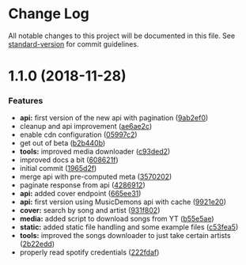 # Change Log

All notable changes to this project will be documented in this file. See [standard-version](https://github.com/conventional-changelog/standard-version) for commit guidelines.

<a name="1.1.0"></a>
# 1.1.0 (2018-11-28)


### Features

* **api:** first version of the new api with pagination ([9ab2ef0](https://github.com/danielo515/itunes-clone/commit/9ab2ef0))
* cleanup and api improvement ([ae6ae2c](https://github.com/danielo515/itunes-clone/commit/ae6ae2c))
* enable cdn configuration ([05997c2](https://github.com/danielo515/itunes-clone/commit/05997c2))
* get out of beta ([b2b440b](https://github.com/danielo515/itunes-clone/commit/b2b440b))
* **tools:** improved media downloader ([c93ded2](https://github.com/danielo515/itunes-clone/commit/c93ded2))
* improved docs a bit ([608621f](https://github.com/danielo515/itunes-clone/commit/608621f))
* initial commit ([1965d2f](https://github.com/danielo515/itunes-clone/commit/1965d2f))
* merge api with pre-computed meta ([3570202](https://github.com/danielo515/itunes-clone/commit/3570202))
* paginate response from api ([4286912](https://github.com/danielo515/itunes-clone/commit/4286912))
* **api:** added cover endpoint ([665ee31](https://github.com/danielo515/itunes-clone/commit/665ee31))
* **api:** first version using MusicDemons api with cache ([9921e20](https://github.com/danielo515/itunes-clone/commit/9921e20))
* **cover:** search by song and artist ([931f802](https://github.com/danielo515/itunes-clone/commit/931f802))
* **media:** added script to download songs from YT ([b55e5ae](https://github.com/danielo515/itunes-clone/commit/b55e5ae))
* **static:** added static file handling and some example files ([c53fea5](https://github.com/danielo515/itunes-clone/commit/c53fea5))
* **tools:** improved the songs downloader to just take certain artists ([2b22edd](https://github.com/danielo515/itunes-clone/commit/2b22edd))
* properly read spotify credentials ([222fdaf](https://github.com/danielo515/itunes-clone/commit/222fdaf))
